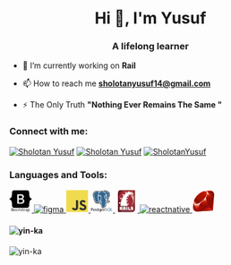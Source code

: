 <h1 align="center">Hi 👋, I'm Yusuf</h1>
<h3 align="center">  A lifelong learner </h3>

- 🔭 I’m currently working on **Rail**

- 📫 How to reach me **sholotanyusuf14@gmail.com**

- ⚡ The Only Truth **"Nothing Ever Remains The Same  "**

<h3 align="left">Connect with me:</h3>
<p align="left">
<a href="https://twitter.com/holar_yhinkar" target="blank"><img align="center" src="https://raw.githubusercontent.com/rahuldkjain/github-profile-readme-generator/master/src/images/icons/Social/twitter.svg" alt="Sholotan Yusuf" height="30" width="40" /></a>
<a href="https://www.linkedin.com/in/yusuf-sholotan/" target="blank"><img align="center" src="https://raw.githubusercontent.com/rahuldkjain/github-profile-readme-generator/master/src/images/icons/Social/linked-in-alt.svg" alt="Sholotan Yusuf" height="30" width="40" /></a>
<a href="https://www.hackerrank.com/sholotanyusuf14" target="blank"><img align="center" src="https://raw.githubusercontent.com/rahuldkjain/github-profile-readme-generator/master/src/images/icons/Social/hackerrank.svg" alt="SholotanYusuf" height="30" width="40" /></a>
</p>

<h3 align="left">Languages and Tools:</h3>
<p align="left"> <a href="https://getbootstrap.com" target="_blank" rel="noreferrer"> <img src="https://raw.githubusercontent.com/devicons/devicon/master/icons/bootstrap/bootstrap-plain-wordmark.svg" alt="bootstrap" width="40" height="40"/> </a> <a href="https://www.figma.com/" target="_blank" rel="noreferrer"> <img src="https://www.vectorlogo.zone/logos/figma/figma-icon.svg" alt="figma" width="40" height="40"/> </a> <a href="https://developer.mozilla.org/en-US/docs/Web/JavaScript" target="_blank" rel="noreferrer"> <img src="https://raw.githubusercontent.com/devicons/devicon/master/icons/javascript/javascript-original.svg" alt="javascript" width="40" height="40"/> </a> <a href="https://www.postgresql.org" target="_blank" rel="noreferrer"> <img src="https://raw.githubusercontent.com/devicons/devicon/master/icons/postgresql/postgresql-original-wordmark.svg" alt="postgresql" width="40" height="40"/> </a> <a href="https://rubyonrails.org" target="_blank" rel="noreferrer"> <img src="https://raw.githubusercontent.com/devicons/devicon/master/icons/rails/rails-original-wordmark.svg" alt="rails" width="40" height="40"/> </a> <a href="https://reactnative.dev/" target="_blank" rel="noreferrer"> <img src="https://reactnative.dev/img/header_logo.svg" alt="reactnative" width="40" height="40"/> </a> <a href="https://www.ruby-lang.org/en/" target="_blank" rel="noreferrer"> <img src="https://raw.githubusercontent.com/devicons/devicon/master/icons/ruby/ruby-original.svg" alt="ruby" width="40" height="40"/> </a> </p>
<h4 align="left">
<p><img align="center" src="https://github-readme-stats.vercel.app/api/top-langs?username=yin-ka&show_icons=true&locale=en&layout=compact" alt="yin-ka" /></p>
</h4>  


<p><img align="center" src="https://github-readme-streak-stats.herokuapp.com/?user=yin-ka&" alt="yin-ka" /></p>
